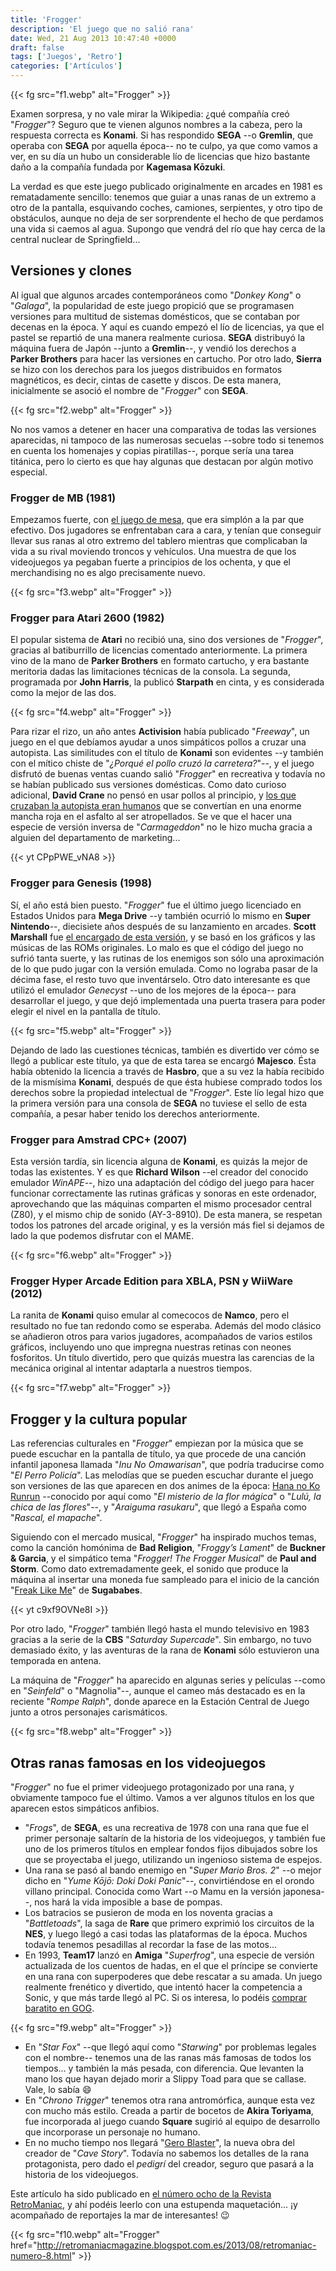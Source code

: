 ```yaml
---
title: 'Frogger'
description: 'El juego que no salió rana'
date: Wed, 21 Aug 2013 10:47:40 +0000
draft: false
tags: ['Juegos', 'Retro']
categories: ['Artículos']
---
```


{{< fg src="f1.webp" alt="Frogger" >}}

Examen sorpresa, y no vale mirar la Wikipedia: ¿qué compañía creó "_Frogger_"? Seguro que te vienen algunos nombres a la cabeza, pero la respuesta correcta es **Konami**. Si has respondido **SEGA** --o **Gremlin**, que operaba con **SEGA** por aquella época-- no te culpo, ya que como vamos a ver, en su día un hubo un considerable lío de licencias que hizo bastante daño a la compañía fundada por **Kagemasa Kōzuki**.

La verdad es que este juego publicado originalmente en arcades en 1981 es rematadamente sencillo: tenemos que guiar a unas ranas de un extremo a otro de la pantalla, esquivando coches, camiones, serpientes, y otro tipo de obstáculos, aunque no deja de ser sorprendente el hecho de que perdamos una vida si caemos al agua. Supongo que vendrá del río que hay cerca de la central nuclear de Springfield...

## Versiones y clones

Al igual que algunos arcades contemporáneos como "_Donkey Kong_" o "_Galaga_", la popularidad de este juego propició que se programasen versiones para multitud de sistemas domésticos, que se contaban por decenas en la época. Y aquí es cuando empezó el lío de licencias, ya que el pastel se repartió de una manera realmente curiosa. **SEGA** distribuyó la máquina fuera de Japón --junto a **Gremlin**--, y vendió los derechos a **Parker Brothers** para hacer las versiones en cartucho. Por otro lado, **Sierra** se hizo con los derechos para los juegos distribuidos en formatos magnéticos, es decir, cintas de casette y discos. De esta manera, inicialmente se asoció el nombre de "_Frogger_" con **SEGA**.

{{< fg src="f2.webp" alt="Frogger" >}}

No nos vamos a detener en hacer una comparativa de todas las versiones aparecidas, ni tampoco de las numerosas secuelas --sobre todo si tenemos en cuenta los homenajes y copias piratillas--, porque sería una tarea titánica, pero lo cierto es que hay algunas que destacan por algún motivo especial.

### Frogger de MB (1981)

Empezamos fuerte, con [el juego de mesa](http://boardgamegeek.com/image/49259/frogger), que era simplón a la par que efectivo. Dos jugadores se enfrentaban cara a cara, y tenían que conseguir llevar sus ranas al otro extremo del tablero mientras que complicaban la vida a su rival moviendo troncos y vehículos. Una muestra de que los videojuegos ya pegaban fuerte a principios de los ochenta, y que el merchandising no es algo precisamente nuevo.

{{< fg src="f3.webp" alt="Frogger" >}}

### Frogger para Atari 2600 (1982)

El popular sistema de **Atari** no recibió una, sino dos versiones de "_Frogger_", gracias al batiburrillo de licencias comentado anteriormente. La primera vino de la mano de **Parker Brothers** en formato cartucho, y era bastante meritoria dadas las limitaciones técnicas de la consola. La segunda, programada por **John Harris**, la publicó **Starpath** en cinta, y es considerada como la mejor de las dos.

{{< fg src="f4.webp" alt="Frogger" >}}

Para rizar el rizo, un año antes **Activision** había publicado "_Freeway_", un juego en el que debíamos ayudar a unos simpáticos pollos a cruzar una autopista. Las similitudes con el título de **Konami** son evidentes --y también con el mítico chiste de "_¿Porqué el pollo cruzó la carretera?_"--, y el juego disfrutó de buenas ventas cuando salió "_Frogger_" en recreativa y todavía no se habían publicado sus versiones domésticas. Como dato curioso adicional, **David Crane** no pensó en usar pollos al principio, y [los que cruzaban la autopista eran humanos](http://www.atariage.com/software_page.html?SoftwareID=4034) que se convertían en una enorme mancha roja en el asfalto al ser atropellados. Se ve que el hacer una especie de versión inversa de "_Carmageddon_" no le hizo mucha gracia a alguien del departamento de marketing...

{{< yt CPpPWE_vNA8 >}}

### Frogger para Genesis (1998)

Sí, el año está bien puesto. "_Frogger_" fue el último juego licenciado en Estados Unidos para **Mega Drive** --y también ocurrió lo mismo en **Super Nintendo**--, diecisiete años después de su lanzamiento en arcades. **Scott Marshall** fue [el encargado de esta versión](http://gdri.smspower.org/wiki/index.php/Blog:Frogger_%28Genesis%29), y se basó en los gráficos y las músicas de las ROMs originales. Lo malo es que el código del juego no sufrió tanta suerte, y las rutinas de los enemigos son sólo una aproximación de lo que pudo jugar con la versión emulada. Como no lograba pasar de la décima fase, el resto tuvo que inventárselo. Otro dato interesante es que utilizó el emulador _Genecyst_ --uno de los mejores de la época-- para desarrollar el juego, y que dejó implementada una puerta trasera para poder elegir el nivel en la pantalla de título.

{{< fg src="f5.webp" alt="Frogger" >}}

Dejando de lado las cuestiones técnicas, también es divertido ver cómo se llegó a publicar este título, ya que de esta tarea se encargó **Majesco**. Ésta había obtenido la licencia a través de **Hasbro**, que a su vez la había recibido de la mismísima **Konami**, después de que ésta hubiese comprado todos los derechos sobre la propiedad intelectual de "_Frogger_". Este lío legal hizo que la primera versión para una consola de **SEGA** no tuviese el sello de esta compañía, a pesar haber tenido los derechos anteriormente.

### Frogger para Amstrad CPC+ (2007)

Esta versión tardía, sin licencia alguna de **Konami**, es quizás la mejor de todas las existentes. Y es que **Richard Wilson** --el creador del conocido emulador _WinAPE_--, hizo una adaptación del código del juego para hacer funcionar correctamente las rutinas gráficas y sonoras en este ordenador, aprovechando que las máquinas comparten el mismo procesador central (Z80), y el mismo chip de sonido (AY-3-8910). De esta manera, se respetan todos los patrones del arcade original, y es la versión más fiel si dejamos de lado la que podemos disfrutar con el MAME.

{{< fg src="f6.webp" alt="Frogger" >}}

### Frogger Hyper Arcade Edition para XBLA, PSN y WiiWare (2012)

La ranita de **Konami** quiso emular al comecocos de **Namco**, pero el resultado no fue tan redondo como se esperaba. Además del modo clásico se añadieron otros para varios jugadores, acompañados de varios estilos gráficos, incluyendo uno que impregna nuestras retinas con neones fosforitos. Un título divertido, pero que quizás muestra las carencias de la mecánica original al intentar adaptarla a nuestros tiempos.

{{< fg src="f7.webp" alt="Frogger" >}}

## Frogger y la cultura popular

Las referencias culturales en "_Frogger_" empiezan por la música que se puede escuchar en la pantalla de título, ya que procede de una canción infantil japonesa llamada "_Inu No Omawarisan_", que podría traducirse como "_El Perro Policía_". Las melodías que se pueden escuchar durante el juego son versiones de las que aparecen en dos animes de la época: [Hana no Ko Runrun](http://es.wikipedia.org/wiki/Hana_no_Ko_Run_Run) --conocido por aquí como "_El misterio de la flor mágica_" o "_Lulú, la chica de las flores_"--, y "_Araiguma rasukaru_", que llegó a España como "_Rascal, el mapache_".

Siguiendo con el mercado musical, "_Frogger_" ha inspirado muchos temas, como la canción homónima de **Bad Religion**, "_Froggy’s Lament_" de **Buckner & Garcia**, y el simpático tema "_Frogger! The Frogger Musical_" de **Paul and Storm**. Como dato extremadamente geek, el sonido que produce la máquina al insertar una moneda fue sampleado para el inicio de la canción "[Freak Like Me](http://www.youtube.com/watch?v=dSAGsiVSoeE)" de **Sugababes**.

{{< yt c9xf9OVNe8I >}}

Por otro lado, "_Frogger_" también llegó hasta el mundo televisivo en 1983 gracias a la serie de la **CBS** "_Saturday Supercade_". Sin embargo, no tuvo demasiado éxito, y las aventuras de la rana de **Konami** sólo estuvieron una temporada en antena.

La máquina de "_Frogger_" ha aparecido en algunas series y películas --como en "_Seinfeld_" o "Magnolia"--, aunque el cameo más destacado es en la reciente "_Rompe Ralph_", donde aparece en la Estación Central de Juego junto a otros personajes carismáticos.

{{< fg src="f8.webp" alt="Frogger" >}}

## Otras ranas famosas en los videojuegos

"_Frogger_" no fue el primer videojuego protagonizado por una rana, y obviamente tampoco fue el último. Vamos a ver algunos títulos en los que aparecen estos simpáticos anfibios.

*   "_Frogs_", de **SEGA**, es una recreativa de 1978 con una rana que fue el primer personaje saltarín de la historia de los videojuegos, y también fue uno de los primeros títulos en emplear fondos fijos dibujados sobre los que se proyectaba el juego, utilizando un ingenioso sistema de espejos.
*   Una rana se pasó al bando enemigo en "_Super Mario Bros. 2_" --o mejor dicho en "_Yume Kōjō: Doki Doki Panic_"--, convirtiéndose en el orondo villano principal. Conocida como Wart --o Mamu en la versión japonesa--, nos hará la vida imposible a base de pompas.
*   Los batracios se pusieron de moda en los noventa gracias a "_Battletoads_", la saga de **Rare** que primero exprimió los circuitos de la **NES**, y luego llegó a casi todas las plataformas de la época. Muchos todavía tenemos pesadillas al recordar la fase de las motos...
*   En 1993, **Team17** lanzó en **Amiga** "_Superfrog_", una especie de versión actualizada de los cuentos de hadas, en el que el príncipe se convierte en una rana con superpoderes que debe rescatar a su amada. Un juego realmente frenético y divertido, que intentó hacer la competencia a Sonic, y que más tarde llegó al PC. Si os interesa, lo podéis [comprar baratito en GOG](http://www.gog.com/gamecard/superfrog).

{{< fg src="f9.webp" alt="Frogger" >}}

*   En "_Star Fox_" --que llegó aquí como "_Starwing_" por problemas legales con el nombre-- tenemos una de las ranas más famosas de todos los tiempos... y también la más pesada, con diferencia. Que levanten la mano los que hayan dejado morir a Slippy Toad para que se callase. Vale, lo sabía :smile:
*   En "_Chrono Trigger_" tenemos otra rana antromórfica, aunque esta vez con mucho más estilo. Creada a partir de bocetos de **Akira Toriyama**, fue incorporada al juego cuando **Square** sugirió al equipo de desarrollo que incorporase un personaje no humano.
*   En no mucho tiempo nos llegará "[Gero Blaster](http://retromaniacmagazine.blogspot.com.es/2013/03/gero-blaster-para-ios-anunciado-por-el.html)", la nueva obra del creador de "_Cave Story_". Todavía no sabemos los detalles de la rana protagonista, pero dado el _pedigrí_ del creador, seguro que pasará a la historia de los videojuegos.

Este artículo ha sido publicado en [el número ocho de la Revista RetroManiac](http://retromaniacmagazine.blogspot.com.es/2013/08/retromaniac-numero-8.html), y ahí podéis leerlo con una estupenda maquetación... ¡y acompañado de reportajes la mar de interesantes! :wink:

{{< fg src="f10.webp" alt="Frogger" href="http://retromaniacmagazine.blogspot.com.es/2013/08/retromaniac-numero-8.html" >}}